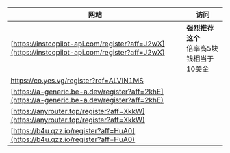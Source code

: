 | 网站                                                                                        | 访问                                                |
| ------------------------------------------------------------------------------------------- | --------------------------------------------------- |
| [https://instcopilot-api.com/register?aff=J2wX](https://instcopilot-api.com/register?aff=J2wX) | **强烈推荐这个**<br />倍率高5块钱相当于10美金 |
| https://co.yes.vg/register?ref=ALVIN1MS                                                     |                                                     |
| [https://a-generic.be-a.dev/register?aff=2khE](https://a-generic.be-a.dev/register?aff=2khE)   |                                                     |
| [https://anyrouter.top/register?aff=XkkW](https://anyrouter.top/register?aff=XkkW)             |                                                     |
| [https://b4u.qzz.io/register?aff=HuA0](https://b4u.qzz.io/register?aff=HuA0)                   |                                                     |

